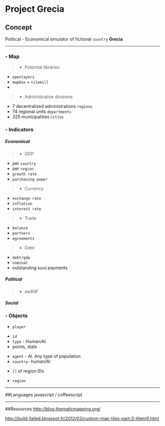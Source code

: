 # Project Grecia 


## Concept
Political - Economical simulator of fictional `country`  **Grecia**

***
### - Map
>* Potential libraries
 + `openlayers`
 + `mapbox` + `tilemill`
 + 

>* Administrative divisions
 + 7 decentralized administrations `regions` 
 + 74 regional units `departments` 
 + 325 municipalities `cities`  


### - Indicators

##### Economical

>* GDP
 + per `country`
 + per `region`
 + `growth rate`
 + `purchasing power`

>* Currency
 + `exchange rate`
 + `inflation`
 + `interest rate`

>* Trade
 + `balance`
 + `partners`
 + `agreements`
 
>* Debt
 + `debt/gdp`
 + `nominal`
 + outstanding `bond` payments

##### Political

>* asdfdf

##### Social


### - Objects

* `player`
 + `id`
 + `type` - Human/AI
 + points, stats
* `agent`  - AI. Any type of population
* `country`- human/AI
 + `[]` of region IDs
* `region`

***

##Languages
javascript / coffeescript

***

##Resources
http://blog.thematicmapping.org/

http://build-failed.blogspot.fr/2012/03/custom-map-tiles-part-2-tilemill.html
